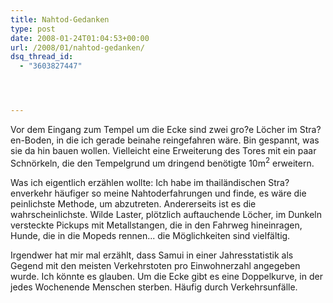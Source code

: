```yaml
---
title: Nahtod-Gedanken
type: post
date: 2008-01-24T01:04:53+00:00
url: /2008/01/nahtod-gedanken/
dsq_thread_id:
  - "3603827447"




---
```

Vor dem Eingang zum Tempel um die Ecke sind zwei gro?e Löcher im Stra?en-Boden, in die ich gerade beinahe reingefahren wäre. Bin gespannt, was sie da hin bauen wollen. Vielleicht eine Erweiterung des Tores mit ein paar Schnörkeln, die den Tempelgrund um dringend benötigte 10m<sup>2</sup> erweitern.

Was ich eigentlich erzählen wollte: Ich habe im thailändischen Stra?enverkehr häufiger so meine Nahtoderfahrungen und finde, es wäre die peinlichste Methode, um abzutreten. Andererseits ist es die wahrscheinlichste. Wilde Laster, plötzlich auftauchende Löcher, im Dunkeln versteckte Pickups mit Metallstangen, die in den Fahrweg hineinragen, Hunde, die in die Mopeds rennen... die Möglichkeiten sind vielfältig.

Irgendwer hat mir mal erzählt, dass Samui in einer Jahresstatistik als Gegend mit den meisten Verkehrstoten pro Einwohnerzahl angegeben wurde. Ich könnte es glauben. Um die Ecke gibt es eine Doppelkurve, in der jedes Wochenende Menschen sterben. Häufig durch Verkehrsunfälle.
